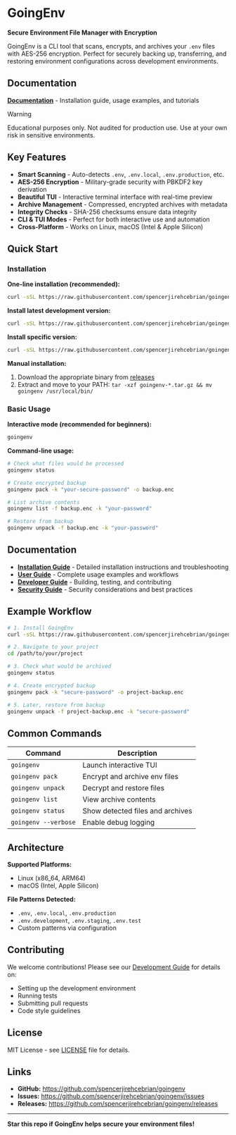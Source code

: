 # GoingEnv

**Secure Environment File Manager with Encryption**

GoingEnv is a CLI tool that scans, encrypts, and archives your `.env` files with AES-256 encryption. Perfect for securely backing up, transferring, and restoring environment configurations across development environments.

## Documentation

**[Documentation](https://spencerjirehcebrian.github.io/goingenv/)** - Installation guide, usage examples, and tutorials

> [!WARNING]
> Educational purposes only. Not audited for production use. Use at your own risk in sensitive environments.

## Key Features

- **Smart Scanning** - Auto-detects `.env`, `.env.local`, `.env.production`, etc.
- **AES-256 Encryption** - Military-grade security with PBKDF2 key derivation
- **Beautiful TUI** - Interactive terminal interface with real-time preview
- **Archive Management** - Compressed, encrypted archives with metadata
- **Integrity Checks** - SHA-256 checksums ensure data integrity
- **CLI & TUI Modes** - Perfect for both interactive use and automation
- **Cross-Platform** - Works on Linux, macOS (Intel & Apple Silicon)

## Quick Start

### Installation

**One-line installation (recommended):**

```bash
curl -sSL https://raw.githubusercontent.com/spencerjirehcebrian/goingenv/main/install.sh | bash
```

**Install latest development version:**

```bash
curl -sSL https://raw.githubusercontent.com/spencerjirehcebrian/goingenv/develop/install.sh | bash
```

**Install specific version:**

```bash
curl -sSL https://raw.githubusercontent.com/spencerjirehcebrian/goingenv/main/install.sh | bash -s -- --version v0.1.0-beta.11
```

**Manual installation:**

1. Download the appropriate binary from [releases](https://github.com/spencerjirehcebrian/goingenv/releases)
2. Extract and move to your PATH: `tar -xzf goingenv-*.tar.gz && mv goingenv /usr/local/bin/`

### Basic Usage

**Interactive mode (recommended for beginners):**

```bash
goingenv
```

**Command-line usage:**

```bash
# Check what files would be processed
goingenv status

# Create encrypted backup
goingenv pack -k "your-secure-password" -o backup.enc

# List archive contents
goingenv list -f backup.enc -k "your-password"

# Restore from backup
goingenv unpack -f backup.enc -k "your-password"
```

## Documentation

- **[Installation Guide](INSTALL.md)** - Detailed installation instructions and troubleshooting
- **[User Guide](USAGE.md)** - Complete usage examples and workflows
- **[Developer Guide](DEVELOPMENT.md)** - Building, testing, and contributing
- **[Security Guide](SECURITY.md)** - Security considerations and best practices

## Example Workflow

```bash
# 1. Install GoingEnv
curl -sSL https://raw.githubusercontent.com/spencerjirehcebrian/goingenv/main/install.sh | bash

# 2. Navigate to your project
cd /path/to/your/project

# 3. Check what would be archived
goingenv status

# 4. Create encrypted backup
goingenv pack -k "secure-password" -o project-backup.enc

# 5. Later, restore from backup
goingenv unpack -f project-backup.enc -k "secure-password"
```

## Common Commands

| Command              | Description                      |
| -------------------- | -------------------------------- |
| `goingenv`           | Launch interactive TUI           |
| `goingenv pack`      | Encrypt and archive env files    |
| `goingenv unpack`    | Decrypt and restore files        |
| `goingenv list`      | View archive contents            |
| `goingenv status`    | Show detected files and archives |
| `goingenv --verbose` | Enable debug logging             |

## Architecture

**Supported Platforms:**

- Linux (x86_64, ARM64)
- macOS (Intel, Apple Silicon)

**File Patterns Detected:**

- `.env`, `.env.local`, `.env.production`
- `.env.development`, `.env.staging`, `.env.test`
- Custom patterns via configuration

## Contributing

We welcome contributions! Please see our [Development Guide](DEVELOPMENT.md) for details on:

- Setting up the development environment
- Running tests
- Submitting pull requests
- Code style guidelines

## License

MIT License - see [LICENSE](LICENSE) file for details.

## Links

- **GitHub:** https://github.com/spencerjirehcebrian/goingenv
- **Issues:** https://github.com/spencerjirehcebrian/goingenv/issues
- **Releases:** https://github.com/spencerjirehcebrian/goingenv/releases

---

**Star this repo if GoingEnv helps secure your environment files!**
